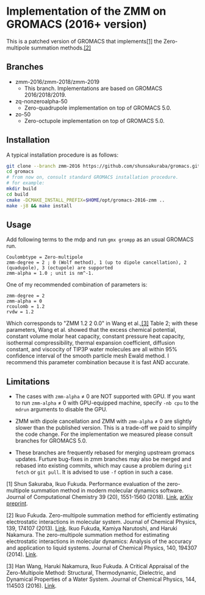 # Implementation of the ZMM on GROMACS (2016+ version)

This is a patched version of GROMACS that implements[[1]](#1) the Zero-multipole summation methods.[[2]](#2)

## Branches

* zmm-2016/zmm-2018/zmm-2019
    - This branch. Implementations are based on GROMACS 2016/2018/2019.
* zq-nonzeroalpha-50
    - Zero-quadrupole implementation on top of GROMACS 5.0.
* zo-50
    - Zero-octupole implementation on top of GROMACS 5.0.

## Installation

A typical installation procedure is as follows:

````sh
git clone --branch zmm-2016 https://github.com/shunsakuraba/gromacs.git
cd gromacs
# from now on, consult standard GROMACS installation procedure.
# for example:
mkdir build
cd build
cmake -DCMAKE_INSTALL_PREFIX=$HOME/opt/gromacs-2016-zmm ..
make -j8 && make install
````

## Usage

Add following terms to the mdp and run `gmx grompp`  as an usual GROMACS run.

````
Coulombtype = Zero-multipole
zmm-degree = 2 ; 0 (Wolf method), 1 (up to dipole cancellation), 2 (quadupole), 3 (octupole) are supported
zmm-alpha = 1.0 ; unit is nm^-1.
````

One of my recommended combination of parameters is:
````
zmm-degree = 2
zmm-alpha = 0
rcoulomb = 1.2
rvdw = 1.2
````
Which corresponds to "ZMM 1.2 2 0.0" in Wang et al.,[[3]](#3) Table 2; with these parameters, Wang et al. showed that the excess chemical potential, constant volume molar heat capacity, constant pressure heat capacity, isothermal compressibility, thermal expansion coefficient, diffusion constant, and viscocity of TIP3P water molecules are all within 95% confidence interval of the smooth particle mesh Ewald method. I recommend this parameter combination because it is fast AND accurate.

## Limitations

* The cases with `zmm-alpha` ≠ 0 are NOT supported with GPU. If you want to run `zmm-alpha` ≠ 0 with GPU-equipped machine, specify `-nb cpu` to the `mdrun` arguments to disable the GPU.

* ZMM with dipole cancellation and ZMM with `zmm-alpha` ≠ 0 are slightly slower than the published version. This is a trade-off we paid to simplify the code change. For the implementation we measured please consult branches for GROMACS 5.0.

* These branches are frequently rebased for merging upstream gromacs updates. Furture bug-fixes in zmm branches may also be merged and rebased into existing commits, which may cause a problem during `git fetch` or `git pull`. It is advised to use `-f` option in such a case.

<a id="1">[1]</a> Shun Sakuraba, Ikuo Fukuda. Performance evaluation of the zero-multipole summation method in modern molecular dynamics software. Journal of Computational Chemistry 39 (20), 1551-1560 (2018). [Link](https://doi.org/10.1002/jcc.25228), [arXiv preprint](https://arxiv.org/pdf/1704.07071).

<a id="2">[2]</a> Ikuo Fukuda. Zero-multipole summation method for efficiently estimating electrostatic interactions in molecular system. Journal of Chemical Physics, 139, 174107 (2013). [Link](https://doi.org/10.1063/1.4827055). Ikuo Fukuda, Kamiya Narutoshi, and Haruki Nakamura. The zero-multipole summation method for estimating electrostatic interactions in molecular dynamics: Analysis of the accuracy and application to liquid systems. Journal of Chemical Physics, 140, 194307 (2014). [Link](https://doi.org/10.1063/1.4875693).

<a id="3">[3]</a> Han Wang, Haruki Nakamura, Ikuo Fukuda. A Critical Appraisal of the Zero-Multipole Method: Structural, Thermodynamic, Dielectric, and Dynamical Properties of a Water System. Journal of Chemical Physics, 144, 114503 (2016). [Link](https://doi.org/10.1063/1.4943956).
